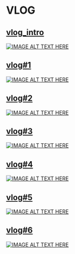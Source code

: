 # VLOG

## [vlog_intro](https://www.youtube.com/watch?v=y45IOaX7iNw)
[![IMAGE ALT TEXT HERE](https://img.youtube.com/vi/y45IOaX7iNw/0.jpg)](https://www.youtube.com/watch?v=y45IOaX7iNw)

## [vlog#1](https://www.youtube.com/watch?v=-261BW4R_n4)
[![IMAGE ALT TEXT HERE](https://img.youtube.com/vi/-261BW4R_n4/0.jpg)](https://www.youtube.com/watch?v=-261BW4R_n4)

## [vlog#2](https://www.youtube.com/watch?v=n7I8rsKug_4)
[![IMAGE ALT TEXT HERE](https://img.youtube.com/vi/n7I8rsKug_4/0.jpg)](https://www.youtube.com/watch?v=n7I8rsKug_4)

## [vlog#3](https://www.youtube.com/watch?v=7E3dxXwa2zc)
[![IMAGE ALT TEXT HERE](https://img.youtube.com/vi/7E3dxXwa2zc/0.jpg)](https://www.youtube.com/watch?v=7E3dxXwa2zc)

## [vlog#4](https://www.youtube.com/watch?v=0w5wRAfXe9c)
[![IMAGE ALT TEXT HERE](https://img.youtube.com/vi/0w5wRAfXe9c/0.jpg)](https://www.youtube.com/watch?v=0w5wRAfXe9c)

## [vlog#5](https://www.youtube.com/watch?v=_pi-A9BQ5vk)
[![IMAGE ALT TEXT HERE](https://img.youtube.com/vi/_pi-A9BQ5vk/0.jpg)](https://www.youtube.com/watch?v=_pi-A9BQ5vk)

## [vlog#6](https://youtu.be/tco7jt-YZP0)
[![IMAGE ALT TEXT HERE](https://img.youtube.com/vi/tco7jt-YZP0/0.jpg)](https://www.youtube.com/watch?v=tco7jt-YZP0)

